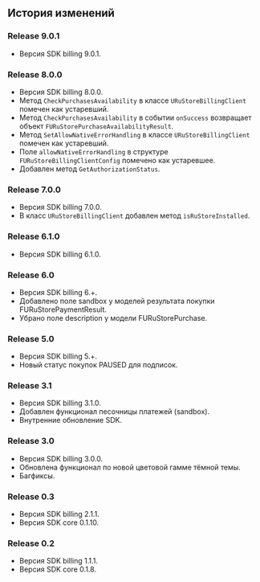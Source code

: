 ## История изменений

### Release 9.0.1
- Версия SDK billing 9.0.1.

### Release 8.0.0
- Версия SDK billing 8.0.0.
- Метод `CheckPurchasesAvailability` в классе `URuStoreBillingClient` помечен как устаревший.
- Метод `CheckPurchasesAvailability` в событии `onSuccess` возвращает объект `FURuStorePurchaseAvailabilityResult`.
- Метод `SetAllowNativeErrorHandling` в классе `URuStoreBillingClient` помечен как устаревший.
- Поле `allowNativeErrorHandling` в структуре `FURuStoreBillingClientConfig` помечено как устаревшее.
- Добавлен метод `GetAuthorizationStatus`.

### Release 7.0.0
- Версия SDK billing 7.0.0.
- В класс `URuStoreBillingClient` добавлен метод `isRuStoreInstalled`.

### Release 6.1.0
- Версия SDK billing 6.1.0.

### Release 6.0
- Версия SDK billing 6.+.
- Добавлено поле sandbox у моделей результата покупки FURuStorePaymentResult.
- Убрано поле description у модели FURuStorePurchase.

### Release 5.0
- Версия SDK billing 5.+.
- Новый статус покупок PAUSED для подписок.

### Release 3.1
- Версия SDK billing 3.1.0.
- Добавлен функционал песочницы платежей (sandbox).
- Внутренние обновление SDK.

### Release 3.0
- Версия SDK billing 3.0.0.
- Обновлена функционал по новой цветовой гамме тёмной темы.
- Багфиксы.

### Release 0.3
- Версия SDK billing 2.1.1.
- Версия SDK core 0.1.10.

### Release 0.2
- Версия SDK billing 1.1.1.
- Версия SDK core 0.1.8.
